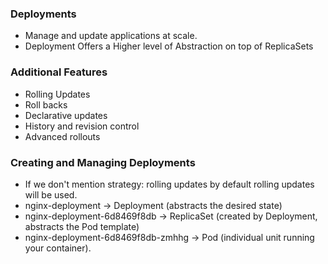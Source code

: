 ### Deployments

- Manage and update applications at scale.
- Deployment Offers a Higher level of Abstraction on top of ReplicaSets

### Additional Features
- Rolling Updates
- Roll backs
- Declarative updates
- History and revision control
- Advanced rollouts

### Creating and Managing Deployments
- If we don't mention strategy: rolling updates by default rolling updates will be used.
- nginx-deployment → Deployment (abstracts the desired state)
- nginx-deployment-6d8469f8db → ReplicaSet (created by Deployment, abstracts the Pod template)
- nginx-deployment-6d8469f8db-zmhhg → Pod (individual unit running your container).


